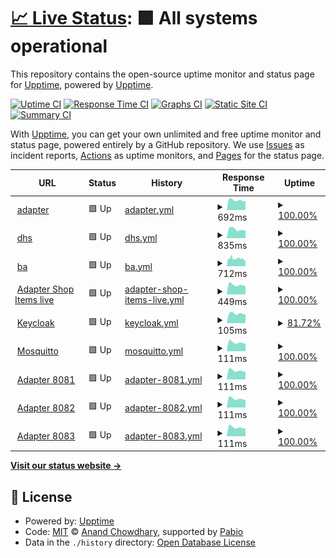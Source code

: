 # [📈 Live Status](https://demo.upptime.js.org): <!--live status--> **🟩 All systems operational**

This repository contains the open-source uptime monitor and status page for [Upptime](https://upptime.js.org), powered by [Upptime](https://github.com/upptime/upptime).

[![Uptime CI](https://github.com/mackibert/up/workflows/Uptime%20CI/badge.svg)](https://github.com/mackibert/up/actions?query=workflow%3A%22Uptime+CI%22)
[![Response Time CI](https://github.com/mackibert/up/workflows/Response%20Time%20CI/badge.svg)](https://github.com/mackibert/up/actions?query=workflow%3A%22Response+Time+CI%22)
[![Graphs CI](https://github.com/mackibert/up/workflows/Graphs%20CI/badge.svg)](https://github.com/mackibert/up/actions?query=workflow%3A%22Graphs+CI%22)
[![Static Site CI](https://github.com/mackibert/up/workflows/Static%20Site%20CI/badge.svg)](https://github.com/mackibert/up/actions?query=workflow%3A%22Static+Site+CI%22)
[![Summary CI](https://github.com/mackibert/up/workflows/Summary%20CI/badge.svg)](https://github.com/mackibert/up/actions?query=workflow%3A%22Summary+CI%22)

With [Upptime](https://upptime.js.org), you can get your own unlimited and free uptime monitor and status page, powered entirely by a GitHub repository. We use [Issues](https://github.com/upptime/upptime/issues) as incident reports, [Actions](https://github.com/mackibert/up/actions) as uptime monitors, and [Pages](https://demo.upptime.js.org) for the status page.

<!--start: status pages-->
<!-- This summary is generated by Upptime (https://github.com/upptime/upptime) -->
<!-- Do not edit this manually, your changes will be overwritten -->
<!-- prettier-ignore -->
| URL | Status | History | Response Time | Uptime |
| --- | ------ | ------- | ------------- | ------ |
| <img alt="" src="https://icons.duckduckgo.com/ip3/adapter.herzstiftung.de.ico" height="13"> [adapter](http://adapter.herzstiftung.de) | 🟩 Up | [adapter.yml](https://github.com/mackibert/up/commits/HEAD/history/adapter.yml) | <details><summary><img alt="Response time graph" src="./graphs/adapter/response-time-week.png" height="20"> 692ms</summary><br><a href="https://mackibert.github.io/up/history/adapter"><img alt="Response time 705" src="https://img.shields.io/endpoint?url=https%3A%2F%2Fraw.githubusercontent.com%2Fmackibert%2Fup%2FHEAD%2Fapi%2Fadapter%2Fresponse-time.json"></a><br><a href="https://mackibert.github.io/up/history/adapter"><img alt="24-hour response time 630" src="https://img.shields.io/endpoint?url=https%3A%2F%2Fraw.githubusercontent.com%2Fmackibert%2Fup%2FHEAD%2Fapi%2Fadapter%2Fresponse-time-day.json"></a><br><a href="https://mackibert.github.io/up/history/adapter"><img alt="7-day response time 692" src="https://img.shields.io/endpoint?url=https%3A%2F%2Fraw.githubusercontent.com%2Fmackibert%2Fup%2FHEAD%2Fapi%2Fadapter%2Fresponse-time-week.json"></a><br><a href="https://mackibert.github.io/up/history/adapter"><img alt="30-day response time 692" src="https://img.shields.io/endpoint?url=https%3A%2F%2Fraw.githubusercontent.com%2Fmackibert%2Fup%2FHEAD%2Fapi%2Fadapter%2Fresponse-time-month.json"></a><br><a href="https://mackibert.github.io/up/history/adapter"><img alt="1-year response time 705" src="https://img.shields.io/endpoint?url=https%3A%2F%2Fraw.githubusercontent.com%2Fmackibert%2Fup%2FHEAD%2Fapi%2Fadapter%2Fresponse-time-year.json"></a></details> | <details><summary><a href="https://mackibert.github.io/up/history/adapter">100.00%</a></summary><a href="https://mackibert.github.io/up/history/adapter"><img alt="All-time uptime 94.33%" src="https://img.shields.io/endpoint?url=https%3A%2F%2Fraw.githubusercontent.com%2Fmackibert%2Fup%2FHEAD%2Fapi%2Fadapter%2Fuptime.json"></a><br><a href="https://mackibert.github.io/up/history/adapter"><img alt="24-hour uptime 100.00%" src="https://img.shields.io/endpoint?url=https%3A%2F%2Fraw.githubusercontent.com%2Fmackibert%2Fup%2FHEAD%2Fapi%2Fadapter%2Fuptime-day.json"></a><br><a href="https://mackibert.github.io/up/history/adapter"><img alt="7-day uptime 100.00%" src="https://img.shields.io/endpoint?url=https%3A%2F%2Fraw.githubusercontent.com%2Fmackibert%2Fup%2FHEAD%2Fapi%2Fadapter%2Fuptime-week.json"></a><br><a href="https://mackibert.github.io/up/history/adapter"><img alt="30-day uptime 91.33%" src="https://img.shields.io/endpoint?url=https%3A%2F%2Fraw.githubusercontent.com%2Fmackibert%2Fup%2FHEAD%2Fapi%2Fadapter%2Fuptime-month.json"></a><br><a href="https://mackibert.github.io/up/history/adapter"><img alt="1-year uptime 94.33%" src="https://img.shields.io/endpoint?url=https%3A%2F%2Fraw.githubusercontent.com%2Fmackibert%2Fup%2FHEAD%2Fapi%2Fadapter%2Fuptime-year.json"></a></details>
| <img alt="" src="https://icons.duckduckgo.com/ip3/www.herzstiftung.de.ico" height="13"> [dhs](https://www.herzstiftung.de) | 🟩 Up | [dhs.yml](https://github.com/mackibert/up/commits/HEAD/history/dhs.yml) | <details><summary><img alt="Response time graph" src="./graphs/dhs/response-time-week.png" height="20"> 835ms</summary><br><a href="https://mackibert.github.io/up/history/dhs"><img alt="Response time 897" src="https://img.shields.io/endpoint?url=https%3A%2F%2Fraw.githubusercontent.com%2Fmackibert%2Fup%2FHEAD%2Fapi%2Fdhs%2Fresponse-time.json"></a><br><a href="https://mackibert.github.io/up/history/dhs"><img alt="24-hour response time 742" src="https://img.shields.io/endpoint?url=https%3A%2F%2Fraw.githubusercontent.com%2Fmackibert%2Fup%2FHEAD%2Fapi%2Fdhs%2Fresponse-time-day.json"></a><br><a href="https://mackibert.github.io/up/history/dhs"><img alt="7-day response time 835" src="https://img.shields.io/endpoint?url=https%3A%2F%2Fraw.githubusercontent.com%2Fmackibert%2Fup%2FHEAD%2Fapi%2Fdhs%2Fresponse-time-week.json"></a><br><a href="https://mackibert.github.io/up/history/dhs"><img alt="30-day response time 903" src="https://img.shields.io/endpoint?url=https%3A%2F%2Fraw.githubusercontent.com%2Fmackibert%2Fup%2FHEAD%2Fapi%2Fdhs%2Fresponse-time-month.json"></a><br><a href="https://mackibert.github.io/up/history/dhs"><img alt="1-year response time 897" src="https://img.shields.io/endpoint?url=https%3A%2F%2Fraw.githubusercontent.com%2Fmackibert%2Fup%2FHEAD%2Fapi%2Fdhs%2Fresponse-time-year.json"></a></details> | <details><summary><a href="https://mackibert.github.io/up/history/dhs">100.00%</a></summary><a href="https://mackibert.github.io/up/history/dhs"><img alt="All-time uptime 100.00%" src="https://img.shields.io/endpoint?url=https%3A%2F%2Fraw.githubusercontent.com%2Fmackibert%2Fup%2FHEAD%2Fapi%2Fdhs%2Fuptime.json"></a><br><a href="https://mackibert.github.io/up/history/dhs"><img alt="24-hour uptime 100.00%" src="https://img.shields.io/endpoint?url=https%3A%2F%2Fraw.githubusercontent.com%2Fmackibert%2Fup%2FHEAD%2Fapi%2Fdhs%2Fuptime-day.json"></a><br><a href="https://mackibert.github.io/up/history/dhs"><img alt="7-day uptime 100.00%" src="https://img.shields.io/endpoint?url=https%3A%2F%2Fraw.githubusercontent.com%2Fmackibert%2Fup%2FHEAD%2Fapi%2Fdhs%2Fuptime-week.json"></a><br><a href="https://mackibert.github.io/up/history/dhs"><img alt="30-day uptime 100.00%" src="https://img.shields.io/endpoint?url=https%3A%2F%2Fraw.githubusercontent.com%2Fmackibert%2Fup%2FHEAD%2Fapi%2Fdhs%2Fuptime-month.json"></a><br><a href="https://mackibert.github.io/up/history/dhs"><img alt="1-year uptime 100.00%" src="https://img.shields.io/endpoint?url=https%3A%2F%2Fraw.githubusercontent.com%2Fmackibert%2Fup%2FHEAD%2Fapi%2Fdhs%2Fuptime-year.json"></a></details>
| <img alt="" src="https://icons.duckduckgo.com/ip3/beauftragte-herzstiftung.de.ico" height="13"> [ba](https://beauftragte-herzstiftung.de) | 🟩 Up | [ba.yml](https://github.com/mackibert/up/commits/HEAD/history/ba.yml) | <details><summary><img alt="Response time graph" src="./graphs/ba/response-time-week.png" height="20"> 712ms</summary><br><a href="https://mackibert.github.io/up/history/ba"><img alt="Response time 730" src="https://img.shields.io/endpoint?url=https%3A%2F%2Fraw.githubusercontent.com%2Fmackibert%2Fup%2FHEAD%2Fapi%2Fba%2Fresponse-time.json"></a><br><a href="https://mackibert.github.io/up/history/ba"><img alt="24-hour response time 561" src="https://img.shields.io/endpoint?url=https%3A%2F%2Fraw.githubusercontent.com%2Fmackibert%2Fup%2FHEAD%2Fapi%2Fba%2Fresponse-time-day.json"></a><br><a href="https://mackibert.github.io/up/history/ba"><img alt="7-day response time 712" src="https://img.shields.io/endpoint?url=https%3A%2F%2Fraw.githubusercontent.com%2Fmackibert%2Fup%2FHEAD%2Fapi%2Fba%2Fresponse-time-week.json"></a><br><a href="https://mackibert.github.io/up/history/ba"><img alt="30-day response time 746" src="https://img.shields.io/endpoint?url=https%3A%2F%2Fraw.githubusercontent.com%2Fmackibert%2Fup%2FHEAD%2Fapi%2Fba%2Fresponse-time-month.json"></a><br><a href="https://mackibert.github.io/up/history/ba"><img alt="1-year response time 730" src="https://img.shields.io/endpoint?url=https%3A%2F%2Fraw.githubusercontent.com%2Fmackibert%2Fup%2FHEAD%2Fapi%2Fba%2Fresponse-time-year.json"></a></details> | <details><summary><a href="https://mackibert.github.io/up/history/ba">100.00%</a></summary><a href="https://mackibert.github.io/up/history/ba"><img alt="All-time uptime 99.98%" src="https://img.shields.io/endpoint?url=https%3A%2F%2Fraw.githubusercontent.com%2Fmackibert%2Fup%2FHEAD%2Fapi%2Fba%2Fuptime.json"></a><br><a href="https://mackibert.github.io/up/history/ba"><img alt="24-hour uptime 100.00%" src="https://img.shields.io/endpoint?url=https%3A%2F%2Fraw.githubusercontent.com%2Fmackibert%2Fup%2FHEAD%2Fapi%2Fba%2Fuptime-day.json"></a><br><a href="https://mackibert.github.io/up/history/ba"><img alt="7-day uptime 100.00%" src="https://img.shields.io/endpoint?url=https%3A%2F%2Fraw.githubusercontent.com%2Fmackibert%2Fup%2FHEAD%2Fapi%2Fba%2Fuptime-week.json"></a><br><a href="https://mackibert.github.io/up/history/ba"><img alt="30-day uptime 100.00%" src="https://img.shields.io/endpoint?url=https%3A%2F%2Fraw.githubusercontent.com%2Fmackibert%2Fup%2FHEAD%2Fapi%2Fba%2Fuptime-month.json"></a><br><a href="https://mackibert.github.io/up/history/ba"><img alt="1-year uptime 99.98%" src="https://img.shields.io/endpoint?url=https%3A%2F%2Fraw.githubusercontent.com%2Fmackibert%2Fup%2FHEAD%2Fapi%2Fba%2Fuptime-year.json"></a></details>
| <img alt="" src="https://icons.duckduckgo.com/ip3/8081.ico" height="13"> [Adapter Shop Items live](adapter.herzstiftung.de:8081/item) | 🟩 Up | [adapter-shop-items-live.yml](https://github.com/mackibert/up/commits/HEAD/history/adapter-shop-items-live.yml) | <details><summary><img alt="Response time graph" src="./graphs/adapter-shop-items-live/response-time-week.png" height="20"> 449ms</summary><br><a href="https://mackibert.github.io/up/history/adapter-shop-items-live"><img alt="Response time 509" src="https://img.shields.io/endpoint?url=https%3A%2F%2Fraw.githubusercontent.com%2Fmackibert%2Fup%2FHEAD%2Fapi%2Fadapter-shop-items-live%2Fresponse-time.json"></a><br><a href="https://mackibert.github.io/up/history/adapter-shop-items-live"><img alt="24-hour response time 399" src="https://img.shields.io/endpoint?url=https%3A%2F%2Fraw.githubusercontent.com%2Fmackibert%2Fup%2FHEAD%2Fapi%2Fadapter-shop-items-live%2Fresponse-time-day.json"></a><br><a href="https://mackibert.github.io/up/history/adapter-shop-items-live"><img alt="7-day response time 449" src="https://img.shields.io/endpoint?url=https%3A%2F%2Fraw.githubusercontent.com%2Fmackibert%2Fup%2FHEAD%2Fapi%2Fadapter-shop-items-live%2Fresponse-time-week.json"></a><br><a href="https://mackibert.github.io/up/history/adapter-shop-items-live"><img alt="30-day response time 514" src="https://img.shields.io/endpoint?url=https%3A%2F%2Fraw.githubusercontent.com%2Fmackibert%2Fup%2FHEAD%2Fapi%2Fadapter-shop-items-live%2Fresponse-time-month.json"></a><br><a href="https://mackibert.github.io/up/history/adapter-shop-items-live"><img alt="1-year response time 509" src="https://img.shields.io/endpoint?url=https%3A%2F%2Fraw.githubusercontent.com%2Fmackibert%2Fup%2FHEAD%2Fapi%2Fadapter-shop-items-live%2Fresponse-time-year.json"></a></details> | <details><summary><a href="https://mackibert.github.io/up/history/adapter-shop-items-live">100.00%</a></summary><a href="https://mackibert.github.io/up/history/adapter-shop-items-live"><img alt="All-time uptime 99.96%" src="https://img.shields.io/endpoint?url=https%3A%2F%2Fraw.githubusercontent.com%2Fmackibert%2Fup%2FHEAD%2Fapi%2Fadapter-shop-items-live%2Fuptime.json"></a><br><a href="https://mackibert.github.io/up/history/adapter-shop-items-live"><img alt="24-hour uptime 100.00%" src="https://img.shields.io/endpoint?url=https%3A%2F%2Fraw.githubusercontent.com%2Fmackibert%2Fup%2FHEAD%2Fapi%2Fadapter-shop-items-live%2Fuptime-day.json"></a><br><a href="https://mackibert.github.io/up/history/adapter-shop-items-live"><img alt="7-day uptime 100.00%" src="https://img.shields.io/endpoint?url=https%3A%2F%2Fraw.githubusercontent.com%2Fmackibert%2Fup%2FHEAD%2Fapi%2Fadapter-shop-items-live%2Fuptime-week.json"></a><br><a href="https://mackibert.github.io/up/history/adapter-shop-items-live"><img alt="30-day uptime 99.93%" src="https://img.shields.io/endpoint?url=https%3A%2F%2Fraw.githubusercontent.com%2Fmackibert%2Fup%2FHEAD%2Fapi%2Fadapter-shop-items-live%2Fuptime-month.json"></a><br><a href="https://mackibert.github.io/up/history/adapter-shop-items-live"><img alt="1-year uptime 99.96%" src="https://img.shields.io/endpoint?url=https%3A%2F%2Fraw.githubusercontent.com%2Fmackibert%2Fup%2FHEAD%2Fapi%2Fadapter-shop-items-live%2Fuptime-year.json"></a></details>
| <img alt="" src="https://icons.duckduckgo.com/ip3/null.ico" height="13"> [Keycloak](93.90.204.222) | 🟩 Up | [keycloak.yml](https://github.com/mackibert/up/commits/HEAD/history/keycloak.yml) | <details><summary><img alt="Response time graph" src="./graphs/keycloak/response-time-week.png" height="20"> 105ms</summary><br><a href="https://mackibert.github.io/up/history/keycloak"><img alt="Response time 117" src="https://img.shields.io/endpoint?url=https%3A%2F%2Fraw.githubusercontent.com%2Fmackibert%2Fup%2FHEAD%2Fapi%2Fkeycloak%2Fresponse-time.json"></a><br><a href="https://mackibert.github.io/up/history/keycloak"><img alt="24-hour response time 97" src="https://img.shields.io/endpoint?url=https%3A%2F%2Fraw.githubusercontent.com%2Fmackibert%2Fup%2FHEAD%2Fapi%2Fkeycloak%2Fresponse-time-day.json"></a><br><a href="https://mackibert.github.io/up/history/keycloak"><img alt="7-day response time 105" src="https://img.shields.io/endpoint?url=https%3A%2F%2Fraw.githubusercontent.com%2Fmackibert%2Fup%2FHEAD%2Fapi%2Fkeycloak%2Fresponse-time-week.json"></a><br><a href="https://mackibert.github.io/up/history/keycloak"><img alt="30-day response time 105" src="https://img.shields.io/endpoint?url=https%3A%2F%2Fraw.githubusercontent.com%2Fmackibert%2Fup%2FHEAD%2Fapi%2Fkeycloak%2Fresponse-time-month.json"></a><br><a href="https://mackibert.github.io/up/history/keycloak"><img alt="1-year response time 117" src="https://img.shields.io/endpoint?url=https%3A%2F%2Fraw.githubusercontent.com%2Fmackibert%2Fup%2FHEAD%2Fapi%2Fkeycloak%2Fresponse-time-year.json"></a></details> | <details><summary><a href="https://mackibert.github.io/up/history/keycloak">81.72%</a></summary><a href="https://mackibert.github.io/up/history/keycloak"><img alt="All-time uptime 27.21%" src="https://img.shields.io/endpoint?url=https%3A%2F%2Fraw.githubusercontent.com%2Fmackibert%2Fup%2FHEAD%2Fapi%2Fkeycloak%2Fuptime.json"></a><br><a href="https://mackibert.github.io/up/history/keycloak"><img alt="24-hour uptime 100.00%" src="https://img.shields.io/endpoint?url=https%3A%2F%2Fraw.githubusercontent.com%2Fmackibert%2Fup%2FHEAD%2Fapi%2Fkeycloak%2Fuptime-day.json"></a><br><a href="https://mackibert.github.io/up/history/keycloak"><img alt="7-day uptime 81.72%" src="https://img.shields.io/endpoint?url=https%3A%2F%2Fraw.githubusercontent.com%2Fmackibert%2Fup%2FHEAD%2Fapi%2Fkeycloak%2Fuptime-week.json"></a><br><a href="https://mackibert.github.io/up/history/keycloak"><img alt="30-day uptime 16.90%" src="https://img.shields.io/endpoint?url=https%3A%2F%2Fraw.githubusercontent.com%2Fmackibert%2Fup%2FHEAD%2Fapi%2Fkeycloak%2Fuptime-month.json"></a><br><a href="https://mackibert.github.io/up/history/keycloak"><img alt="1-year uptime 27.21%" src="https://img.shields.io/endpoint?url=https%3A%2F%2Fraw.githubusercontent.com%2Fmackibert%2Fup%2FHEAD%2Fapi%2Fkeycloak%2Fuptime-year.json"></a></details>
| <img alt="" src="https://icons.duckduckgo.com/ip3/null.ico" height="13"> [Mosquitto](93.90.204.222) | 🟩 Up | [mosquitto.yml](https://github.com/mackibert/up/commits/HEAD/history/mosquitto.yml) | <details><summary><img alt="Response time graph" src="./graphs/mosquitto/response-time-week.png" height="20"> 111ms</summary><br><a href="https://mackibert.github.io/up/history/mosquitto"><img alt="Response time 125" src="https://img.shields.io/endpoint?url=https%3A%2F%2Fraw.githubusercontent.com%2Fmackibert%2Fup%2FHEAD%2Fapi%2Fmosquitto%2Fresponse-time.json"></a><br><a href="https://mackibert.github.io/up/history/mosquitto"><img alt="24-hour response time 98" src="https://img.shields.io/endpoint?url=https%3A%2F%2Fraw.githubusercontent.com%2Fmackibert%2Fup%2FHEAD%2Fapi%2Fmosquitto%2Fresponse-time-day.json"></a><br><a href="https://mackibert.github.io/up/history/mosquitto"><img alt="7-day response time 111" src="https://img.shields.io/endpoint?url=https%3A%2F%2Fraw.githubusercontent.com%2Fmackibert%2Fup%2FHEAD%2Fapi%2Fmosquitto%2Fresponse-time-week.json"></a><br><a href="https://mackibert.github.io/up/history/mosquitto"><img alt="30-day response time 125" src="https://img.shields.io/endpoint?url=https%3A%2F%2Fraw.githubusercontent.com%2Fmackibert%2Fup%2FHEAD%2Fapi%2Fmosquitto%2Fresponse-time-month.json"></a><br><a href="https://mackibert.github.io/up/history/mosquitto"><img alt="1-year response time 125" src="https://img.shields.io/endpoint?url=https%3A%2F%2Fraw.githubusercontent.com%2Fmackibert%2Fup%2FHEAD%2Fapi%2Fmosquitto%2Fresponse-time-year.json"></a></details> | <details><summary><a href="https://mackibert.github.io/up/history/mosquitto">100.00%</a></summary><a href="https://mackibert.github.io/up/history/mosquitto"><img alt="All-time uptime 99.97%" src="https://img.shields.io/endpoint?url=https%3A%2F%2Fraw.githubusercontent.com%2Fmackibert%2Fup%2FHEAD%2Fapi%2Fmosquitto%2Fuptime.json"></a><br><a href="https://mackibert.github.io/up/history/mosquitto"><img alt="24-hour uptime 100.00%" src="https://img.shields.io/endpoint?url=https%3A%2F%2Fraw.githubusercontent.com%2Fmackibert%2Fup%2FHEAD%2Fapi%2Fmosquitto%2Fuptime-day.json"></a><br><a href="https://mackibert.github.io/up/history/mosquitto"><img alt="7-day uptime 100.00%" src="https://img.shields.io/endpoint?url=https%3A%2F%2Fraw.githubusercontent.com%2Fmackibert%2Fup%2FHEAD%2Fapi%2Fmosquitto%2Fuptime-week.json"></a><br><a href="https://mackibert.github.io/up/history/mosquitto"><img alt="30-day uptime 99.96%" src="https://img.shields.io/endpoint?url=https%3A%2F%2Fraw.githubusercontent.com%2Fmackibert%2Fup%2FHEAD%2Fapi%2Fmosquitto%2Fuptime-month.json"></a><br><a href="https://mackibert.github.io/up/history/mosquitto"><img alt="1-year uptime 99.97%" src="https://img.shields.io/endpoint?url=https%3A%2F%2Fraw.githubusercontent.com%2Fmackibert%2Fup%2FHEAD%2Fapi%2Fmosquitto%2Fuptime-year.json"></a></details>
| <img alt="" src="https://icons.duckduckgo.com/ip3/null.ico" height="13"> [Adapter 8081](adapter.herzstiftung.de) | 🟩 Up | [adapter-8081.yml](https://github.com/mackibert/up/commits/HEAD/history/adapter-8081.yml) | <details><summary><img alt="Response time graph" src="./graphs/adapter-8081/response-time-week.png" height="20"> 111ms</summary><br><a href="https://mackibert.github.io/up/history/adapter-8081"><img alt="Response time 124" src="https://img.shields.io/endpoint?url=https%3A%2F%2Fraw.githubusercontent.com%2Fmackibert%2Fup%2FHEAD%2Fapi%2Fadapter-8081%2Fresponse-time.json"></a><br><a href="https://mackibert.github.io/up/history/adapter-8081"><img alt="24-hour response time 97" src="https://img.shields.io/endpoint?url=https%3A%2F%2Fraw.githubusercontent.com%2Fmackibert%2Fup%2FHEAD%2Fapi%2Fadapter-8081%2Fresponse-time-day.json"></a><br><a href="https://mackibert.github.io/up/history/adapter-8081"><img alt="7-day response time 111" src="https://img.shields.io/endpoint?url=https%3A%2F%2Fraw.githubusercontent.com%2Fmackibert%2Fup%2FHEAD%2Fapi%2Fadapter-8081%2Fresponse-time-week.json"></a><br><a href="https://mackibert.github.io/up/history/adapter-8081"><img alt="30-day response time 126" src="https://img.shields.io/endpoint?url=https%3A%2F%2Fraw.githubusercontent.com%2Fmackibert%2Fup%2FHEAD%2Fapi%2Fadapter-8081%2Fresponse-time-month.json"></a><br><a href="https://mackibert.github.io/up/history/adapter-8081"><img alt="1-year response time 124" src="https://img.shields.io/endpoint?url=https%3A%2F%2Fraw.githubusercontent.com%2Fmackibert%2Fup%2FHEAD%2Fapi%2Fadapter-8081%2Fresponse-time-year.json"></a></details> | <details><summary><a href="https://mackibert.github.io/up/history/adapter-8081">100.00%</a></summary><a href="https://mackibert.github.io/up/history/adapter-8081"><img alt="All-time uptime 100.00%" src="https://img.shields.io/endpoint?url=https%3A%2F%2Fraw.githubusercontent.com%2Fmackibert%2Fup%2FHEAD%2Fapi%2Fadapter-8081%2Fuptime.json"></a><br><a href="https://mackibert.github.io/up/history/adapter-8081"><img alt="24-hour uptime 100.00%" src="https://img.shields.io/endpoint?url=https%3A%2F%2Fraw.githubusercontent.com%2Fmackibert%2Fup%2FHEAD%2Fapi%2Fadapter-8081%2Fuptime-day.json"></a><br><a href="https://mackibert.github.io/up/history/adapter-8081"><img alt="7-day uptime 100.00%" src="https://img.shields.io/endpoint?url=https%3A%2F%2Fraw.githubusercontent.com%2Fmackibert%2Fup%2FHEAD%2Fapi%2Fadapter-8081%2Fuptime-week.json"></a><br><a href="https://mackibert.github.io/up/history/adapter-8081"><img alt="30-day uptime 100.00%" src="https://img.shields.io/endpoint?url=https%3A%2F%2Fraw.githubusercontent.com%2Fmackibert%2Fup%2FHEAD%2Fapi%2Fadapter-8081%2Fuptime-month.json"></a><br><a href="https://mackibert.github.io/up/history/adapter-8081"><img alt="1-year uptime 100.00%" src="https://img.shields.io/endpoint?url=https%3A%2F%2Fraw.githubusercontent.com%2Fmackibert%2Fup%2FHEAD%2Fapi%2Fadapter-8081%2Fuptime-year.json"></a></details>
| <img alt="" src="https://icons.duckduckgo.com/ip3/null.ico" height="13"> [Adapter 8082](adapter.herzstiftung.de) | 🟩 Up | [adapter-8082.yml](https://github.com/mackibert/up/commits/HEAD/history/adapter-8082.yml) | <details><summary><img alt="Response time graph" src="./graphs/adapter-8082/response-time-week.png" height="20"> 111ms</summary><br><a href="https://mackibert.github.io/up/history/adapter-8082"><img alt="Response time 124" src="https://img.shields.io/endpoint?url=https%3A%2F%2Fraw.githubusercontent.com%2Fmackibert%2Fup%2FHEAD%2Fapi%2Fadapter-8082%2Fresponse-time.json"></a><br><a href="https://mackibert.github.io/up/history/adapter-8082"><img alt="24-hour response time 97" src="https://img.shields.io/endpoint?url=https%3A%2F%2Fraw.githubusercontent.com%2Fmackibert%2Fup%2FHEAD%2Fapi%2Fadapter-8082%2Fresponse-time-day.json"></a><br><a href="https://mackibert.github.io/up/history/adapter-8082"><img alt="7-day response time 111" src="https://img.shields.io/endpoint?url=https%3A%2F%2Fraw.githubusercontent.com%2Fmackibert%2Fup%2FHEAD%2Fapi%2Fadapter-8082%2Fresponse-time-week.json"></a><br><a href="https://mackibert.github.io/up/history/adapter-8082"><img alt="30-day response time 126" src="https://img.shields.io/endpoint?url=https%3A%2F%2Fraw.githubusercontent.com%2Fmackibert%2Fup%2FHEAD%2Fapi%2Fadapter-8082%2Fresponse-time-month.json"></a><br><a href="https://mackibert.github.io/up/history/adapter-8082"><img alt="1-year response time 124" src="https://img.shields.io/endpoint?url=https%3A%2F%2Fraw.githubusercontent.com%2Fmackibert%2Fup%2FHEAD%2Fapi%2Fadapter-8082%2Fresponse-time-year.json"></a></details> | <details><summary><a href="https://mackibert.github.io/up/history/adapter-8082">100.00%</a></summary><a href="https://mackibert.github.io/up/history/adapter-8082"><img alt="All-time uptime 98.94%" src="https://img.shields.io/endpoint?url=https%3A%2F%2Fraw.githubusercontent.com%2Fmackibert%2Fup%2FHEAD%2Fapi%2Fadapter-8082%2Fuptime.json"></a><br><a href="https://mackibert.github.io/up/history/adapter-8082"><img alt="24-hour uptime 100.00%" src="https://img.shields.io/endpoint?url=https%3A%2F%2Fraw.githubusercontent.com%2Fmackibert%2Fup%2FHEAD%2Fapi%2Fadapter-8082%2Fuptime-day.json"></a><br><a href="https://mackibert.github.io/up/history/adapter-8082"><img alt="7-day uptime 100.00%" src="https://img.shields.io/endpoint?url=https%3A%2F%2Fraw.githubusercontent.com%2Fmackibert%2Fup%2FHEAD%2Fapi%2Fadapter-8082%2Fuptime-week.json"></a><br><a href="https://mackibert.github.io/up/history/adapter-8082"><img alt="30-day uptime 100.00%" src="https://img.shields.io/endpoint?url=https%3A%2F%2Fraw.githubusercontent.com%2Fmackibert%2Fup%2FHEAD%2Fapi%2Fadapter-8082%2Fuptime-month.json"></a><br><a href="https://mackibert.github.io/up/history/adapter-8082"><img alt="1-year uptime 98.94%" src="https://img.shields.io/endpoint?url=https%3A%2F%2Fraw.githubusercontent.com%2Fmackibert%2Fup%2FHEAD%2Fapi%2Fadapter-8082%2Fuptime-year.json"></a></details>
| <img alt="" src="https://icons.duckduckgo.com/ip3/null.ico" height="13"> [Adapter 8083](adapter.herzstiftung.de) | 🟩 Up | [adapter-8083.yml](https://github.com/mackibert/up/commits/HEAD/history/adapter-8083.yml) | <details><summary><img alt="Response time graph" src="./graphs/adapter-8083/response-time-week.png" height="20"> 111ms</summary><br><a href="https://mackibert.github.io/up/history/adapter-8083"><img alt="Response time 124" src="https://img.shields.io/endpoint?url=https%3A%2F%2Fraw.githubusercontent.com%2Fmackibert%2Fup%2FHEAD%2Fapi%2Fadapter-8083%2Fresponse-time.json"></a><br><a href="https://mackibert.github.io/up/history/adapter-8083"><img alt="24-hour response time 97" src="https://img.shields.io/endpoint?url=https%3A%2F%2Fraw.githubusercontent.com%2Fmackibert%2Fup%2FHEAD%2Fapi%2Fadapter-8083%2Fresponse-time-day.json"></a><br><a href="https://mackibert.github.io/up/history/adapter-8083"><img alt="7-day response time 111" src="https://img.shields.io/endpoint?url=https%3A%2F%2Fraw.githubusercontent.com%2Fmackibert%2Fup%2FHEAD%2Fapi%2Fadapter-8083%2Fresponse-time-week.json"></a><br><a href="https://mackibert.github.io/up/history/adapter-8083"><img alt="30-day response time 126" src="https://img.shields.io/endpoint?url=https%3A%2F%2Fraw.githubusercontent.com%2Fmackibert%2Fup%2FHEAD%2Fapi%2Fadapter-8083%2Fresponse-time-month.json"></a><br><a href="https://mackibert.github.io/up/history/adapter-8083"><img alt="1-year response time 124" src="https://img.shields.io/endpoint?url=https%3A%2F%2Fraw.githubusercontent.com%2Fmackibert%2Fup%2FHEAD%2Fapi%2Fadapter-8083%2Fresponse-time-year.json"></a></details> | <details><summary><a href="https://mackibert.github.io/up/history/adapter-8083">100.00%</a></summary><a href="https://mackibert.github.io/up/history/adapter-8083"><img alt="All-time uptime 100.00%" src="https://img.shields.io/endpoint?url=https%3A%2F%2Fraw.githubusercontent.com%2Fmackibert%2Fup%2FHEAD%2Fapi%2Fadapter-8083%2Fuptime.json"></a><br><a href="https://mackibert.github.io/up/history/adapter-8083"><img alt="24-hour uptime 100.00%" src="https://img.shields.io/endpoint?url=https%3A%2F%2Fraw.githubusercontent.com%2Fmackibert%2Fup%2FHEAD%2Fapi%2Fadapter-8083%2Fuptime-day.json"></a><br><a href="https://mackibert.github.io/up/history/adapter-8083"><img alt="7-day uptime 100.00%" src="https://img.shields.io/endpoint?url=https%3A%2F%2Fraw.githubusercontent.com%2Fmackibert%2Fup%2FHEAD%2Fapi%2Fadapter-8083%2Fuptime-week.json"></a><br><a href="https://mackibert.github.io/up/history/adapter-8083"><img alt="30-day uptime 100.00%" src="https://img.shields.io/endpoint?url=https%3A%2F%2Fraw.githubusercontent.com%2Fmackibert%2Fup%2FHEAD%2Fapi%2Fadapter-8083%2Fuptime-month.json"></a><br><a href="https://mackibert.github.io/up/history/adapter-8083"><img alt="1-year uptime 100.00%" src="https://img.shields.io/endpoint?url=https%3A%2F%2Fraw.githubusercontent.com%2Fmackibert%2Fup%2FHEAD%2Fapi%2Fadapter-8083%2Fuptime-year.json"></a></details>

<!--end: status pages-->

[**Visit our status website →**](https://demo.upptime.js.org)

## 📄 License

- Powered by: [Upptime](https://github.com/upptime/upptime)
- Code: [MIT](./LICENSE) © [Anand Chowdhary](https://anandchowdhary.com), supported by [Pabio](https://pabio.com)
- Data in the `./history` directory: [Open Database License](https://opendatacommons.org/licenses/odbl/1-0/)
